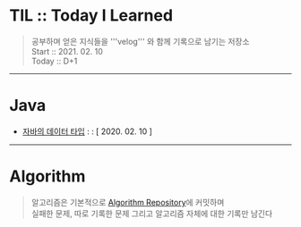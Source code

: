 # TIL :: Today I Learned

>공부하며 얻은 지식들을 '''velog''' 와 함께 기록으로 남기는 저장소  
>Start :: 2021. 02. 10  
>Today :: D+1

---

# Java

- [자바의 데이터 타입](https://velog.io/@ahnick/Java-Data-Type)   : :  [ 2020. 02. 10 ]

---

# Algorithm
> 알고리즘은 기본적으로 [Algorithm Repository](https://github.com/AhnNick/Algorithm)에 커밋하며    
> 실패한 문제, 따로 기록한 문제 그리고 알고리즘 자체에 대한 기록만 남긴다
